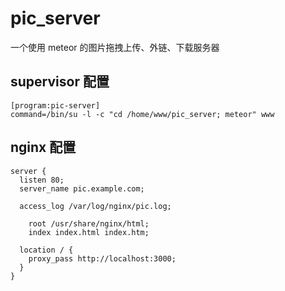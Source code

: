 # pic_server
一个使用 meteor 的图片拖拽上传、外链、下载服务器

## supervisor 配置
```
[program:pic-server]
command=/bin/su -l -c "cd /home/www/pic_server; meteor" www
```

## nginx 配置
```nginx
server {
  listen 80;
  server_name pic.example.com;

  access_log /var/log/nginx/pic.log;

	root /usr/share/nginx/html;
	index index.html index.htm;

  location / {
    proxy_pass http://localhost:3000;
  }
}
```
